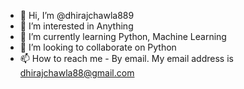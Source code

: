 - 👋 Hi, I’m @dhirajchawla889
- 👀 I’m interested in Anything
- 🌱 I’m currently learning Python, Machine Learning
- 💞️ I’m looking to collaborate on Python
- 📫 How to reach me - By email. My email address is dhirajchawla88@gmail.com

<!---
dhirajchawla889/dhirajchawla889 is a ✨ special ✨ repository because its `README.md` (this file) appears on your GitHub profile.
You can click the Preview link to take a look at your changes.
--->
